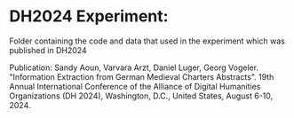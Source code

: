 # DH2024 Experiment:

Folder containing the code and data that used in the experiment which was published in DH2024

Publication:
Sandy Aoun, Varvara Arzt, Daniel Luger, Georg Vogeler. "Information Extraction from German Medieval Charters Abstracts". 
19th Annual International Conference of the Alliance of Digital Humanities Organizations (DH 2024), Washington, D.C., United States, August 6-10, 2024.
